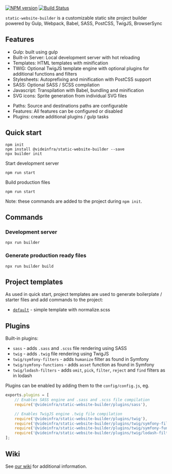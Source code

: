 [npm-url]: https://npmjs.org/package/@videinfra/static-website-builder
[npm-image]: http://img.shields.io/npm/v/@videinfra/static-website-builder.svg
[travis-url]: https://travis-ci.org/videinfra/static-website-builder
[travis-image]: https://travis-ci.org/videinfra/static-website-builder.svg?branch=master

[![NPM version][npm-image]][npm-url] [![Build Status][travis-image]][travis-url]

`static-website-builder` is a customizable static site project builder powered by Gulp, Webpack, Babel, SASS, PostCSS, TwigJS, BrowserSync

## Features

- Gulp: built using gulp
- Built-in Server: Local development server with hot reloading
- Templates: HTML templates with minification
- TWIG: Optional TwigJS template engine with optional plugins for additional functions and filters
- Stylesheets: Autoprefixing and minification with PostCSS support 
- SASS: Optional SASS / SCSS compilation
- Javascript: Transpilation with Babel, bundling and minification
- SVG icons: Sprite generation from individual SVG files


* Paths: Source and destinations paths are configurable
* Features: All features can be configured or disabled
* Plugins: create additional plugins / gulp tasks

## Quick start

```
npm init
npm install @videinfra/static-website-builder --save
npx builder init
```

Start development server
```
npm run start
```

Build production files
```
npm run start
```

Note: these commands are added to the project during `npm init`.

## Commands

### Development server

```npx run builder```

### Generate production ready files

```npx run builder build```

## Project templates

As used in quick start, project templates are used to generate boilerplate / starter files and add commands to the project:

- [`default`](https://github.com/videinfra/static-website-builder/tree/master/init/default) - simple template with normalize.scss


## Plugins

Built-in plugins:
- `sass` - adds `.sass` and `.scss` file rendering using SASS
- `twig` - adds `.twig` file rendering using TwigJS
- `twig/symfony-filters` - adds `humanize` filter as found in Symfony
- `twig/symfony-functions` - adds `asset` function as found in Symfony
- `twig/lodash-filters` - adds `omit`, `pick`, `filter`, `reject` and `find` filters as in lodash

Plugins can be enabled by adding them to the `config/config.js`, eg.

```js
exports.plugins = [
    // Enables SASS engine and .sass and .scss file compilation
    require('@videinfra/static-website-builder/plugins/sass'),

    // Enables TwigJS engine .twig file compilation
    require('@videinfra/static-website-builder/plugins/twig'),
    require('@videinfra/static-website-builder/plugins/twig/symfony-filters'),
    require('@videinfra/static-website-builder/plugins/twig/symfony-functions'),
    require('@videinfra/static-website-builder/plugins/twig/lodash-filters'),
];
```

## Wiki

See [our wiki](https://github.com/videinfra/static-website-builder/wiki) for additional information.

[npm-url]: https://npmjs.org/package/@videinfra/static-website-builder
[npm-image]: http://img.shields.io/npm/v/@videinfra/static-website-builder.svg
[travis-url]: https://travis-ci.org/videinfra/static-website-builder
[travis-image]: https://travis-ci.org/videinfra/static-website-builder.svg?branch=master
